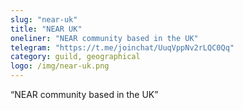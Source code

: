 ```yaml
---
slug: "near-uk"
title: "NEAR UK"
oneliner: "NEAR community based in the UK"
telegram: "https://t.me/joinchat/UuqVppNv2rLQC0Qq"
category: guild, geographical
logo: /img/near-uk.png
---
```


“NEAR community based in the UK”

